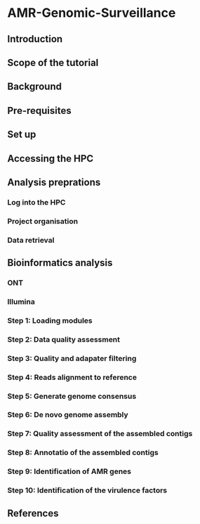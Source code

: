 # AMR-Genomic-Surveillance

## Introduction  

## Scope of the tutorial  

## Background  

## Pre-requisites  

## Set up  

## Accessing the HPC  

## Analysis preprations

### Log into the HPC  

### Project organisation  

### Data retrieval  

## Bioinformatics analysis  

### ONT 


### Illumina  

### Step 1: Loading modules  
### Step 2: Data quality assessment 
### Step 3: Quality and adapater filtering  
### Step 4: Reads alignment to reference  
### Step 5: Generate genome consensus  
### Step 6: De novo genome assembly  
### Step 7: Quality assessment of the assembled contigs  
### Step 8: Annotatio of the assembled contigs   
### Step 9: Identification of AMR genes  
### Step 10: Identification of the virulence factors  

## References  
